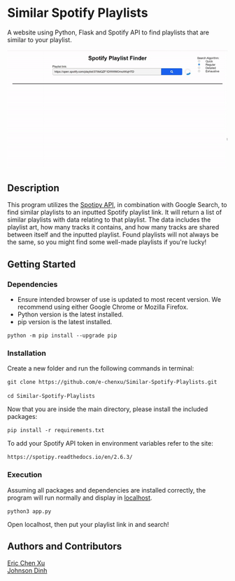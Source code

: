 # Similar Spotify Playlists
A website using Python, Flask and Spotify API to find playlists that are similar to your playlist.

<img src="static/images/demo.gif" width="550">

## Description
This program utilizes the [Spotipy API](https://github.com/plamere/spotipy), in combination with Google Search, to find similar playlists to an inputted Spotify playlist link. It will return a list of similar playlists with data relating to that playlist. The data includes the playlist art, how many tracks it contains, and how many tracks are shared between itself and the inputted playlist. Found playlists will not always be the same, so you might find some well-made playlists if you're lucky!

## Getting Started
### Dependencies
* Ensure intended browser of use is updated to most recent version. We recommend using either Google Chrome or Mozilla Firefox.
* Python version is the latest installed.
* pip version is the latest installed.
```
python -m pip install --upgrade pip
```

### Installation
Create a new folder and run the following commands in terminal:
``` 
git clone https://github.com/e-chenxu/Similar-Spotify-Playlists.git

cd Similar-Spotify-Playlists
```

Now that you are inside the main directory, please install the included packages:
```
pip install -r requirements.txt
```

To add your Spotify API token in environment variables refer to the site:
```
https://spotipy.readthedocs.io/en/2.6.3/
```

### Execution
Assuming all packages and dependencies are installed correctly, the program will run normally and display in [localhost](http://localhost:8000).
```
python3 app.py
```
Open localhost, then put your playlist link in and search!

## Authors and Contributors
[Eric Chen Xu](https://github.com/e-chenxu) <br>
[Johnson Dinh](https://github.com/jdinh-782)